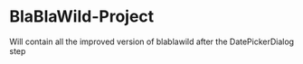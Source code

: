 # BlaBlaWild-Project
Will contain all the improved version of blablawild after the DatePickerDialog step
